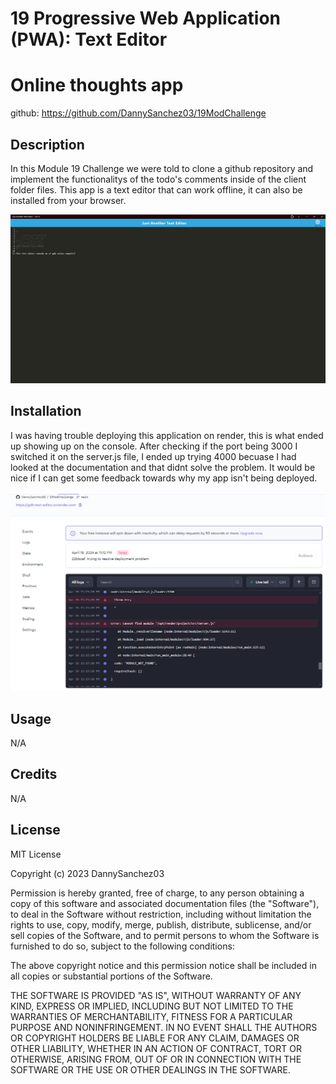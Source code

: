 # 19 Progressive Web Application (PWA): Text Editor

# Online thoughts app

github: https://github.com/DannySanchez03/19ModChallenge

## Description

In this Module 19 Challenge we were told to clone a github repository and implement the functionalitys of the todo's comments inside of the client folder files. This app is a text editor that can work offline, it can also be installed from your browser.

![my screenshot](assets/app.png)

## Installation

I was having trouble deploying this application on render, this is what ended up showing up on the console.
After checking if the port being 3000 I switched it on the server.js file, I ended up trying 4000 becuase I had looked at the documentation and that didnt solve the problem. It would be nice if I can get some feedback towards why my app isn't being deployed.

![my screenshot](assets/consoleProblem.png)

## Usage

N/A

## Credits

N/A

## License

MIT License

Copyright (c) 2023 DannySanchez03

Permission is hereby granted, free of charge, to any person obtaining a copy
of this software and associated documentation files (the "Software"), to deal
in the Software without restriction, including without limitation the rights
to use, copy, modify, merge, publish, distribute, sublicense, and/or sell
copies of the Software, and to permit persons to whom the Software is
furnished to do so, subject to the following conditions:

The above copyright notice and this permission notice shall be included in all
copies or substantial portions of the Software.

THE SOFTWARE IS PROVIDED "AS IS", WITHOUT WARRANTY OF ANY KIND, EXPRESS OR
IMPLIED, INCLUDING BUT NOT LIMITED TO THE WARRANTIES OF MERCHANTABILITY,
FITNESS FOR A PARTICULAR PURPOSE AND NONINFRINGEMENT. IN NO EVENT SHALL THE
AUTHORS OR COPYRIGHT HOLDERS BE LIABLE FOR ANY CLAIM, DAMAGES OR OTHER
LIABILITY, WHETHER IN AN ACTION OF CONTRACT, TORT OR OTHERWISE, ARISING FROM,
OUT OF OR IN CONNECTION WITH THE SOFTWARE OR THE USE OR OTHER DEALINGS IN THE
SOFTWARE.
